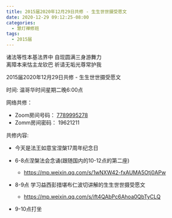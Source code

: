 ```yaml
---
title: 2015届2020年12月29日共修 - 生生世世摄受愿文
date: 2020-12-29 09:12:25-08:00
categories:
  - 慧灯禅修班
tags:
  - 2015届
---
```


诸法等性本基法界中 自现圆满三身游舞力  
离障本来怙主龙钦巴 祈请无垢光尊常护我  

2015届2020年12月29日共修 - 生生世世摄受愿文

时间: 温哥华时间星期二晚6:00点

网络共修：
- Zoom房间号码： [7789995278](https://us02web.zoom.us/j/7789995278?pwd=VjZmbWJFY2k2K0E5RVB2cTNIQmhqUT09)
- Zomm房间密码： 19621211

共修内容: 

- 今天是法王如意宝涅槃17周年纪念日

- 6-8点涅槃法会念诵(跟随国内的10-12点的第二座)
  - <https://mp.weixin.qq.com/s/1wNXW42-fxAUMA5Otj0APw> 

- 8-9点 学习益西彭措堪布仁波切讲解的生生世世摄受愿文
  - <https://mp.weixin.qq.com/s/ift4QAbPc6Ahoa0QbTyCLQ>

- 9-10点打坐